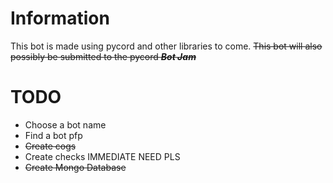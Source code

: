 # Information
This bot is made using pycord and other libraries to come. ~~This bot will also possibly be submitted to the pycord ***Bot Jam***~~

# TODO
 - Choose a bot name
 - Find a bot pfp
 - ~~Create cogs~~
 - Create checks IMMEDIATE NEED PLS
 - ~~Create Mongo Database~~